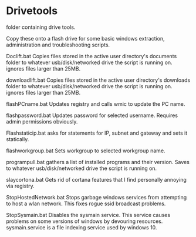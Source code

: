 # Drivetools
folder containing drive tools. 

Copy these onto a flash drive for some basic windows extraction, administration and troubleshooting scripts.


Doclift.bat
Copies files stored in the active user directory's documents folder to whatever usb/disk/networked drive the script is running on. ignores files larger than 25MB.

downloadlift.bat
Copies files stored in the active user directory's downloads folder to whatever usb/disk/networked drive the script is running on. ignores files larger than 25MB.

flashPCname.bat
Updates registry and calls wmic to update the PC name.

flashpassword.bat
Updates password for selected username. Requires admin permissions obviously.

Flashstaticip.bat
asks for statements for IP, subnet and gateway and sets it statically.

flashworkgroup.bat
Sets workgroup to selected workgroup name.

programpull.bat
gathers a list of installed programs and their version. Saves to whatever usb/disk/networked drive the script is running on.

slaycortona.bat
Gets rid of cortana features that I find personally annoying via registry.

StopHostedNetwork.bat
Stops garbage windows services from attempting to host a wlan network. This fixes rogue ssid broadcast problems.

StopSysmain.bat
Disables the sysmain service. This service causes problems on some versions of windows by devouring resources. sysmain.service is a file indexing service used by windows 10. 



